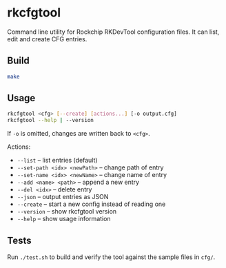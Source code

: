 # rkcfgtool

Command line utility for Rockchip RKDevTool configuration files.
It can list, edit and create CFG entries.

## Build

```sh
make
```

## Usage

```sh
rkcfgtool <cfg> [--create] [actions...] [-o output.cfg]
rkcfgtool --help | --version
```

If `-o` is omitted, changes are written back to `<cfg>`.

Actions:
- `--list` – list entries (default)
- `--set-path <idx> <newPath>` – change path of entry
- `--set-name <idx> <newName>` – change name of entry
- `--add <name> <path>` – append a new entry
- `--del <idx>` – delete entry
- `--json` – output entries as JSON
- `--create` – start a new config instead of reading one
- `--version` – show rkcfgtool version
- `--help` – show usage information

## Tests

Run `./test.sh` to build and verify the tool against the sample files in `cfg/`.
